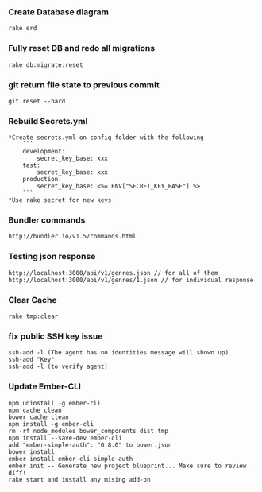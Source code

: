 ### Create Database diagram
```
rake erd
```
### Fully reset DB and redo all migrations
```
rake db:migrate:reset
```
### git return file state to previous commit
```
git reset --hard
```
### Rebuild Secrets.yml
	*Create secrets.yml on config folder with the following 
		```
		development:
			secret_key_base: xxx
		test:
			secret_key_base: xxx
		production:
			secret_key_base: <%= ENV["SECRET_KEY_BASE"] %>
		```
	*Use rake secret for new keys

### Bundler commands
```
http://bundler.io/v1.5/commands.html
```
### Testing json response
```
http://localhost:3000/api/v1/genres.json // for all of them
http://localhost:3000/api/v1/genres/1.json // for individual response
```
### Clear Cache
```
rake tmp:clear
```
### fix public SSH key issue
```
ssh-add -l (The agent has no identities message will shown up)
ssh-add "Key"
ssh-add -l (to verify agent)
```
### Update Ember-CLI
```
npm uninstall -g ember-cli
npm cache clean
bower cache clean
npm install -g ember-cli
rm -rf node_modules bower_components dist tmp
npm install --save-dev ember-cli
add "ember-simple-auth": "0.8.0" to bower.json
bower install
ember install ember-cli-simple-auth
ember init -- Generate new project blueprint... Make sure to review diff!
rake start and install any mising add-on	
```



